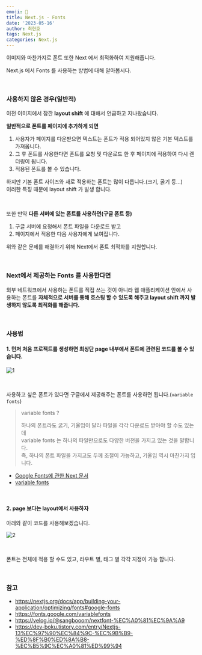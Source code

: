 ```yaml
---
emoji: 📖
title: Next.js - Fonts
date: '2023-05-16'
author: 최현호
tags: Next.js
categories: Next.js
---
```


이미지와 마찬가지로 폰트 또한 Next 에서 최적화하여 지원해줍니다.

Next.js 에서 Fonts 를 사용하는 방법에 대해 알아봅시다.

<br>

### 사용하지 않은 경우(일반적)

이전 이미지에서 잠깐 **layout shift** 에 대해서 언급하고 지나왔습니다.

**일반적으로 폰트를 페이지에 추가하게 되면**

1. 사용자가 페이지를 다운받으면 텍스트는 폰트가 적용 되어있지 않은 기본 텍스트를 가져옵니다.
2. 그 후 폰트를 사용한다면 폰트를 요청 및 다운로드 한 후 페이지에 적용하여 다시 렌더링이 됩니다.
3. 적용된 폰트를 볼 수 있습니다.

하지만 기본 폰트 사이즈와 새로 적용하는 폰트는 많이 다릅니다.(크기, 굵기 등...) <br>
이러한 특징 때문에 layout shift 가 발생 합니다.

<br>

또한 만약 **다른 서버에 있는 폰트를 사용하면(구글 폰트 등)**

1. 구글 서버에 요청해서 폰트 파일을 다운로드 받고
2. 페이지에서 적용한 다음 사용자에게 보여집니다.

위와 같은 문제를 해결하기 위해 Next에서 폰트 최적화를 지원합니다.

<br>

### Next에서 제공하는 Fonts 를 사용한다면

외부 네트워크에서 사용하는 폰트를 직접 쓰는 것이 아니라 웹 애플리케이션 안에서 사용하는 폰트를
**자체적으로 서버를 통해 호스팅 할 수 있도록 해주고 layout shift 까지 발생하지 않도록 최적화를 해줍니다.**

<br>

### 사용법

#### 1. 먼저 처음 프로젝트를 생성하면 최상단 page 내부에서 폰트에 관련된 코드를 볼 수 있습니다.

![1](https://github.com/Choi-HyunHo/hyunho-gatsby-blog/assets/87301268/aff1d2a7-acfa-42b1-8933-41da250d2590)

<br>

사용하고 싶은 폰트가 있다면 구글에서 제공해주는 폰트를 사용하면 됩니다.(`variable fonts`)

> variable fonts ? <br>
>
> 하나의 폰트라도 굵기, 기울임이 달라 파일을 각각 다운로드 받아야 할 수도 있는데 <br>
> variable fonts 는 하나의 파일만으로도 다양한 버전을 가지고 있는 것을 말합니다. <br>
> 즉, 하나의 폰트 파일을 가지고도 두께 조절이 가능하고, 기울임 역시 마찬가지 입니다.

- [Google Fonts에 관한 Next 문서](https://nextjs.org/docs/app/building-your-application/optimizing/fonts#google-fonts)
- [variable fonts](https://fonts.google.com/variablefonts)

<br>

#### 2. page 보다는 layout에서 사용하자

아래와 같이 코드를 사용해보겠습니다.

![2](https://github.com/Choi-HyunHo/hyunho-gatsby-blog/assets/87301268/40713dda-02ac-4aeb-9a8b-061e5fa2bc40)

<br>

폰트는 전체에 적용 할 수도 있고, 라우트 별, 태그 별 각각 지정이 가능 합니다.

<br>

### 참고

- https://nextjs.org/docs/app/building-your-application/optimizing/fonts#google-fonts
- https://fonts.google.com/variablefonts
- https://velog.io/@sangbooom/nextfont-%EC%A0%81%EC%9A%A9
- https://dev-boku.tistory.com/entry/Nextjs-13%EC%97%90%EC%84%9C-%EC%9B%B9-%ED%8F%B0%ED%8A%B8-%EC%B5%9C%EC%A0%81%ED%99%94

<br>

```toc

```
